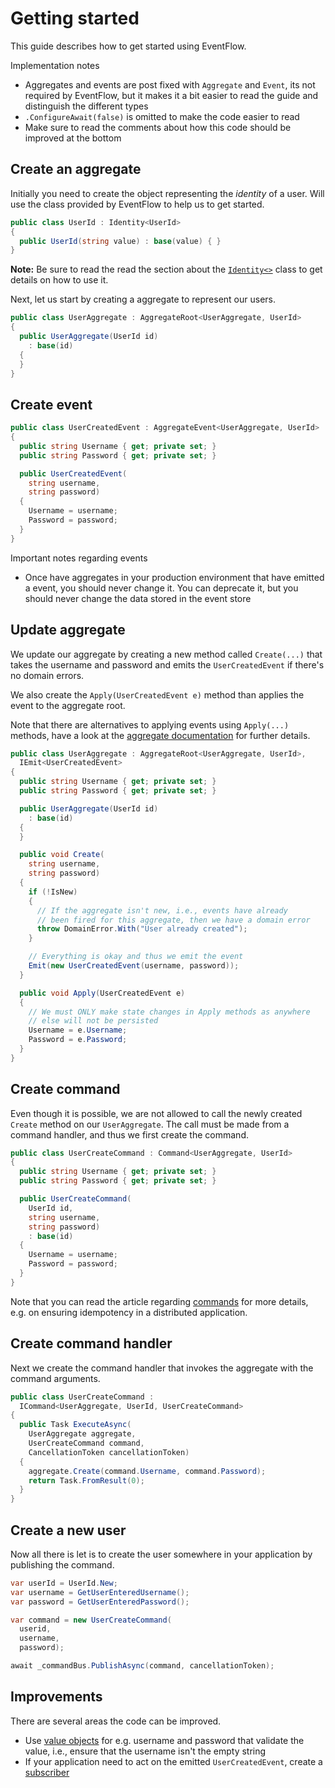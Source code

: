 # Getting started

This guide describes how to get started using EventFlow.

Implementation notes

* Aggregates and events are post fixed with `Aggregate` and
  `Event`, its not required by EventFlow, but it makes it a bit
  easier to read the guide and distinguish the different types
* `.ConfigureAwait(false)` is omitted to make the code easier
  to read
* Make sure to read the comments about how this code should be improved at
  the bottom


## Create an aggregate

Initially you need to create the object representing the _identity_
of a user. Will use the class provided by EventFlow to help us to get
started.

```csharp
public class UserId : Identity<UserId>
{
  public UserId(string value) : base(value) { }
}
```

**Note:** Be sure to read the read the section about the
[`Identity<>`](./Identity.md) class to get details on how to use it.

Next, let us start by creating a aggregate to represent our users.

```csharp
public class UserAggregate : AggregateRoot<UserAggregate, UserId>
{
  public UserAggregate(UserId id)
    : base(id)
  {
  }
}
```


## Create event

```csharp
public class UserCreatedEvent : AggregateEvent<UserAggregate, UserId>
{
  public string Username { get; private set; }
  public string Password { get; private set; }

  public UserCreatedEvent(
    string username,
    string password)
  {
    Username = username;
    Password = password;
  }
}
```

Important notes regarding events

* Once have aggregates in your production environment that have
  emitted a event, you should never change it. You can deprecate
  it, but you should never change the data stored in the event store


## Update aggregate

We update our aggregate by creating a new method called `Create(...)` that
takes the username and password and emits the `UserCreatedEvent` if there's
no domain errors.

We also create the `Apply(UserCreatedEvent e)` method than applies the event
to the aggregate root.

Note that there are alternatives to applying events using `Apply(...)` methods,
have a look at the [aggregate documentation](./Aggregates.md) for further
details.

```csharp
public class UserAggregate : AggregateRoot<UserAggregate, UserId>,
  IEmit<UserCreatedEvent>
{
  public string Username { get; private set; }
  public string Password { get; private set; }

  public UserAggregate(UserId id)
    : base(id)
  {
  }

  public void Create(
    string username,
    string password)
  {
    if (!IsNew)
    {
      // If the aggregate isn't new, i.e., events have already
      // been fired for this aggregate, then we have a domain error
      throw DomainError.With("User already created");
    }

    // Everything is okay and thus we emit the event
    Emit(new UserCreatedEvent(username, password));
  }

  public void Apply(UserCreatedEvent e)
  {
    // We must ONLY make state changes in Apply methods as anywhere
    // else will not be persisted
    Username = e.Username;
    Password = e.Password;
  }
}
```


## Create command

Even though it is possible, we are not allowed to call the newly
created `Create` method on our `UserAggregate`. The call must be
made from a command handler, and thus we first create the command.

```csharp
public class UserCreateCommand : Command<UserAggregate, UserId>
{
  public string Username { get; private set; }
  public string Password { get; private set; }

  public UserCreateCommand(
    UserId id,
    string username,
    string password)
    : base(id)
  {
    Username = username;
    Password = password;
  }
}
```

Note that you can read the article regarding [commands](./Commands.md) for
more details, e.g. on ensuring idempotency in a distributed application.  


## Create command handler

Next we create the command handler that invokes the aggregate with the command
arguments.

```csharp
public class UserCreateCommand :
  ICommand<UserAggregate, UserId, UserCreateCommand>
{
  public Task ExecuteAsync(
    UserAggregate aggregate,
    UserCreateCommand command,
    CancellationToken cancellationToken)
  {
    aggregate.Create(command.Username, command.Password);
    return Task.FromResult(0);
  }
}
```


## Create a new user

Now all there is let is to create the user somewhere in your
application by publishing the command.

```csharp
var userId = UserId.New;
var username = GetUserEnteredUsername();
var password = GetUserEnteredPassword();

var command = new UserCreateCommand(
  userid,
  username,
  password);

await _commandBus.PublishAsync(command, cancellationToken);
```

## Improvements

There are several areas the code can be improved.

- Use [value objects](ValueObjects.md) for e.g. username and password that
  validate the value, i.e., ensure that the username isn't the empty string
- If your application need to act on the emitted `UserCreatedEvent`,
  create a [subscriber](Subscribers.md)

